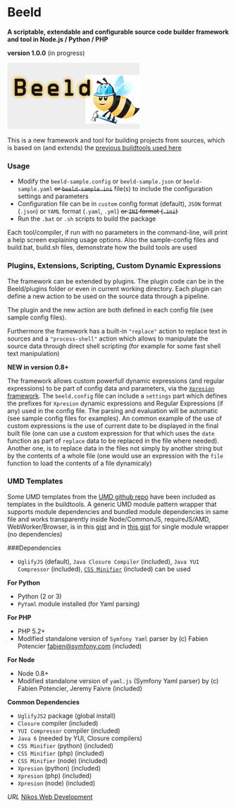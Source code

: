 Beeld
=====

**A scriptable, extendable and configurable source code builder framework and tool in Node.js / Python / PHP**

**version 1.0.0** (in progress)

![beeld is a bee that builds flowers](/beeld.jpg)

This is a new framework and tool for building projects from sources, which is based on (and extends) the [previous buildtools used here](https://github.com/foo123/scripts)


### Usage

* Modify the `beeld-sample.config` or `beeld-sample.json` or `beeld-sample.yaml` <del>or `beeld-sample.ini`</del> file(s) to include the configuration settings and parameters
* Configuration file can be in `custom` config format (default), `JSON` format (`.json`) or `YAML` format (`.yaml`, `.yml`) <del>or `INI` format (`.ini`)</del>
* Run the `.bat` or `.sh` scripts to build the package

Each tool/compiler, if run with no parameters in the command-line, will print a help screen explaining usage options.
Also the sample-config files and build.bat, build.sh files, demonstrate how the build tools are used


### Plugins, Extensions, Scripting, Custom Dynamic Expressions

The framework can be extended by plugins. The plugin code can be in the Beeld/plugins folder or even in current working directory. Each plugin can define a new action to be used on the source data through a pipeline.

The plugin and the new action are both defined in each config file (see sample config files).

Furthermore the framework has a built-in `"replace"` action to replace text in sources and a `"process-shell"` action which allows to manipulate the source data through direct shell scripting (for example for some fast shell text manipulation)

**NEW in version 0.8+**

The framework allows custom powerfull dynamic expressions (and regular expressions) to be part of config data and parameters, via the [`Xpresion` framework](https://github.com/foo123/Xpresion). The `beeld.config` file can include a `settings` part which defines the prefixes for `Xpresion` dynamic expressions and Regular Expressions (if any) used in the config file. The parsing and evaluation will be automatic (see sample config files for examples). An common example of the use of custom expressions is the use of current date to be displayed in the final built file (one can use a custom expression for that which uses the `date` function as part of `replace` data to be replaced in the file where needed). Another one, is to replace data in the files not simply by another string but by the contents of a whole file (one would use an expression with the `file` function to load the contents of a file dynamicaly)



### UMD Templates

Some UMD templates from the [UMD github repo](https://github.com/umdjs/umd) have been included as templates in the buildtools.
A generic UMD module pattern wrapper that supports module dependencies and bundled module dependencies in same file and works transparently inside Node/CommonJS, requireJS/AMD, WebWorker/Browser, is in this [gist](https://gist.github.com/foo123/20e0ca043cdc50ecb004#)
and in [this gist](https://gist.github.com/foo123/8b0c069445bee29b0e93) for single module wrapper (no dependencies)


###Dependencies

* `UglifyJS` (default), `Java Closure Compiler` (included), `Java YUI Compressor` (included), [`CSS Minifier`](http://foo123.github.io/examples/css-minifier) (included) can be used

__For Python__
* Python (2 or 3)
* `PyYaml` module installed (for Yaml parsing)

__For PHP__
* PHP 5.2+
* Modified standalone version of `Symfony Yaml` parser by (c) Fabien Potencier <fabien@symfony.com> (included)

__For Node__
* Node 0.8+
* Modified standalone version of `yaml.js` (Symfony Yaml parser) by (c) Fabien Potencier, Jeremy Faivre (included)

__Common Dependencies__
* `UglifyJS2` package (global install)
* `Closure` compiler (included)
* `YUI Compressor` compiler (included)
* `Java 6` (needed by YUI, Closure compilers)
* `CSS Minifier` (python) (included)
* `CSS Minifier` (php) (included)
* `CSS Minifier` (node) (included)
* `Xpresion` (python) (included)
* `Xpresion` (php) (included)
* `Xpresion` (node) (included)


*URL* [Nikos Web Development](http://nikos-web-development.netai.net/ "Nikos Web Development")  
<!--*URL* [WorkingClassCode](http://workingclasscode.uphero.com/ "Working Class Code")-->

